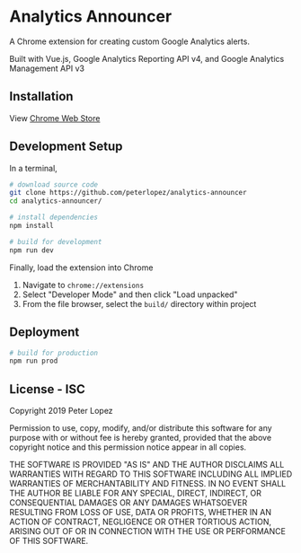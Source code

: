 # Analytics Announcer

A Chrome extension for creating custom Google Analytics alerts.

Built with Vue.js, Google Analytics Reporting API v4, and Google Analytics Management API v3

## Installation

View [Chrome Web Store](https://chrome.google.com/webstore)

## Development Setup

In a terminal,

``` bash
# download source code
git clone https://github.com/peterlopez/analytics-announcer
cd analytics-announcer/

# install dependencies
npm install

# build for development
npm run dev
```

Finally, load the extension into Chrome
1. Navigate to `chrome://extensions`
1. Select "Developer Mode" and then click "Load unpacked"
1. From the file browser, select the `build/` directory within project

## Deployment

``` bash
# build for production
npm run prod
```

## License - ISC

Copyright 2019 Peter Lopez

Permission to use, copy, modify, and/or distribute this software for any purpose with or without fee is hereby granted, provided that the above copyright notice and this permission notice appear in all copies.

THE SOFTWARE IS PROVIDED "AS IS" AND THE AUTHOR DISCLAIMS ALL WARRANTIES WITH REGARD TO THIS SOFTWARE INCLUDING ALL IMPLIED WARRANTIES OF MERCHANTABILITY AND FITNESS. IN NO EVENT SHALL THE AUTHOR BE LIABLE FOR ANY SPECIAL, DIRECT, INDIRECT, OR CONSEQUENTIAL DAMAGES OR ANY DAMAGES WHATSOEVER RESULTING FROM LOSS OF USE, DATA OR PROFITS, WHETHER IN AN ACTION OF CONTRACT, NEGLIGENCE OR OTHER TORTIOUS ACTION, ARISING OUT OF OR IN CONNECTION WITH THE USE OR PERFORMANCE OF THIS SOFTWARE.
